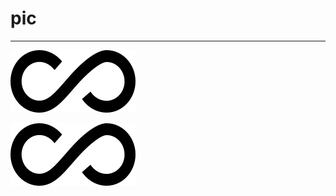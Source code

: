 # pic

---

![S_png](https://github.com/tudoubuhuai/pic/blob/main/picgo/S.png)

![new](https://raw.githubusercontent.com/tudoubuhuai/pic/main/picgo/S.png)


